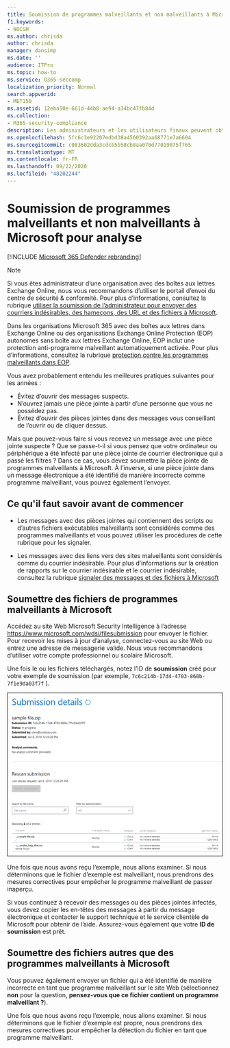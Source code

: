 ```yaml
---
title: Soumission de programmes malveillants et non malveillants à Microsoft pour analyse
f1.keywords:
- NOCSH
ms.author: chrisda
author: chrisda
manager: dansimp
ms.date: ''
audience: ITPro
ms.topic: how-to
ms.service: O365-seccomp
localization_priority: Normal
search.appverid:
- MET150
ms.assetid: 12eba50e-661d-44b8-ae94-a34bc47fb84d
ms.collection:
- M365-security-compliance
description: Les administrateurs et les utilisateurs finaux peuvent obtenir des informations sur l’envoi de pièces jointes malveillantes non détectées ou mal identifiées à Microsoft pour analyse.
ms.openlocfilehash: 5fc6c3e92207edbd38a4560392aa68771e7a6604
ms.sourcegitcommit: c083602dda3cdcb5b58cb8aa070d77019075f765
ms.translationtype: MT
ms.contentlocale: fr-FR
ms.lasthandoff: 09/22/2020
ms.locfileid: "48202244"
---
```

# <a name="submit-malware-and-non-malware-to-microsoft-for-analysis"></a>Soumission de programmes malveillants et non malveillants à Microsoft pour analyse

[!INCLUDE [Microsoft 365 Defender rebranding](../includes/microsoft-defender-for-office.md)]


> [!NOTE]
> Si vous êtes administrateur d’une organisation avec des boîtes aux lettres Exchange Online, nous vous recommandons d’utiliser le portail d’envoi du centre de sécurité & conformité. Pour plus d’informations, consultez la rubrique [utiliser la soumission de l’administrateur pour envoyer des courriers indésirables, des hameçons, des URL et des fichiers à Microsoft](admin-submission.md).

Dans les organisations Microsoft 365 avec des boîtes aux lettres dans Exchange Online ou des organisations Exchange Online Protection (EOP) autonomes sans boîte aux lettres Exchange Online, EOP inclut une protection anti-programme malveillant automatiquement activée. Pour plus d’informations, consultez la rubrique [protection contre les programmes malveillants dans EOP](anti-malware-protection.md).

Vous avez probablement entendu les meilleures pratiques suivantes pour les années :

- Évitez d’ouvrir des messages suspects.
- N’ouvrez jamais une pièce jointe à partir d’une personne que vous ne possédez pas.
- Évitez d’ouvrir des pièces jointes dans des messages vous conseillant de l’ouvrir ou de cliquer dessus.

Mais que pouvez-vous faire si vous recevez un message avec une pièce jointe suspecte ? Que se passe-t-il si vous pensez que votre ordinateur ou périphérique a été infecté par une pièce jointe de courrier électronique qui a passé les filtres ? Dans ce cas, vous devez soumettre la pièce jointe de programmes malveillants à Microsoft. À l’inverse, si une pièce jointe dans un message électronique a été identifié de manière incorrecte comme programme malveillant, vous pouvez également l’envoyer.

## <a name="what-do-you-need-to-know-before-you-begin"></a>Ce qu'il faut savoir avant de commencer

- Les messages avec des pièces jointes qui contiennent des scripts ou d’autres fichiers exécutables malveillants sont considérés comme des programmes malveillants et vous pouvez utiliser les procédures de cette rubrique pour les signaler.

- Les messages avec des liens vers des sites malveillants sont considérés comme du courrier indésirable. Pour plus d’informations sur la création de rapports sur le courrier indésirable et le courrier indésirable, consultez la rubrique [signaler des messages et des fichiers à Microsoft](report-junk-email-messages-to-microsoft.md)

## <a name="submit-malware-files-to-microsoft"></a>Soumettre des fichiers de programmes malveillants à Microsoft

Accédez au site Web Microsoft Security Intelligence à l’adresse <https://www.microsoft.com/wdsi/filesubmission> pour envoyer le fichier. Pour recevoir les mises à jour d’analyse, connectez-vous au site Web ou entrez une adresse de messagerie valide. Nous vous recommandons d’utiliser votre compte professionnel ou scolaire Microsoft.

Une fois le ou les fichiers téléchargés, notez l’ID de **soumission** créé pour votre exemple de soumission (par exemple, `7c6c214b-17d4-4703-860b-7f1e9da03f7f` ).

![Détails de la soumission affichés sur le site Windows Defender Security Intelligence](../../media/EOP-Malware-Protection-Center.png)

Une fois que nous avons reçu l’exemple, nous allons examiner. Si nous déterminons que le fichier d’exemple est malveillant, nous prendrons des mesures correctives pour empêcher le programme malveillant de passer inaperçu.

Si vous continuez à recevoir des messages ou des pièces jointes infectés, vous devez copier les en-têtes des messages à partir du message électronique et contacter le support technique et le service clientèle de Microsoft pour obtenir de l’aide. Assurez-vous également que votre **ID de soumission** est prêt.

## <a name="submit-non-malware-files-to-microsoft"></a>Soumettre des fichiers autres que des programmes malveillants à Microsoft

Vous pouvez également envoyer un fichier qui a été identifié de manière incorrecte en tant que programme malveillant sur le site Web (sélectionnez **non** pour la question, **pensez-vous que ce fichier contient un programme malveillant ?**).

Une fois que nous avons reçu l’exemple, nous allons examiner. Si nous déterminons que le fichier d’exemple est propre, nous prendrons des mesures correctives pour empêcher la détection du fichier en tant que programme malveillant.
